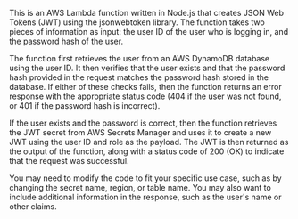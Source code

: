 This is an AWS Lambda function written in Node.js that creates JSON Web Tokens (JWT) using the jsonwebtoken library. 
The function takes two pieces of information as input: the user ID of the user who is logging in, and the password hash of the user.

The function first retrieves the user from an AWS DynamoDB database using the user ID. It then verifies that the user exists and that the password hash provided in the request matches the password hash stored in the database. If either of these checks fails, then the function returns an error response with the appropriate status code (404 if the user was not found, or 401 if the password hash is incorrect).

If the user exists and the password is correct, then the function retrieves the JWT secret from AWS Secrets Manager and uses it to create a new JWT using the user ID and role as the payload. The JWT is then returned as the output of the function, along with a status code of 200 (OK) to indicate that the request was successful.

You may need to modify the code to fit your specific use case, such as by changing the secret name, region, or table name. You may also want to include additional information in the response, such as the user's name or other claims.
